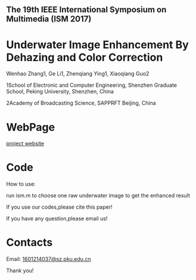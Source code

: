 
## The 19th IEEE International Symposium on Multimedia (ISM 2017)

Underwater Image Enhancement By Dehazing and Color Correction
======================================================================
Wenhao Zhang1, Ge Li1, Zhenqiang Ying1, Xiaoqiang Guo2

1School of Electronic and Computer Engineering, Shenzhen Graduate School, Peking University, Shenzhen, China 

2Academy of Broadcasting Science, SAPPRFT Beijing, China

WebPage
 ======================================================================
[project website](https://github.com/zhangwenhao123/ISM2017/blob/gh-pages/ism2017.html)

Code
 ======================================================================
How to use:

run ism.m to choose one raw underwater image to get the enhanced result

If you use our codes,please cite this paper!

If you have any question,please email us!

Contacts
================
Email: 1601214037@sz.pku.edu.cn

Thank you! 
